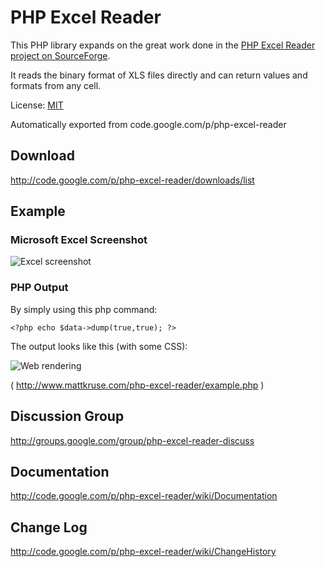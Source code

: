# PHP Excel Reader

This PHP library expands on the great work done in the [PHP Excel Reader project on SourceForge](http://sourceforge.net/projects/phpexcelreader/).

It reads the binary format of XLS files directly and can return values and formats from any cell.

License: [MIT](http://www.opensource.org/licenses/mit-license.php)

Automatically exported from code.google.com/p/php-excel-reader

## Download
http://code.google.com/p/php-excel-reader/downloads/list

## Example

### Microsoft Excel Screenshot

![Excel screenshot](http://mattkruse.com/php-excel-reader/screenshot_excel.gif)

### PHP Output

By simply using this php command:

`<?php echo $data->dump(true,true); ?>`

The output looks like this (with some CSS):

![Web rendering](http://mattkruse.com/php-excel-reader/screenshot_php.gif)

( http://www.mattkruse.com/php-excel-reader/example.php )

## Discussion Group

http://groups.google.com/group/php-excel-reader-discuss

## Documentation

http://code.google.com/p/php-excel-reader/wiki/Documentation

## Change Log

http://code.google.com/p/php-excel-reader/wiki/ChangeHistory 
